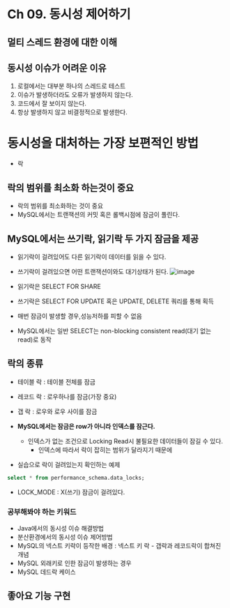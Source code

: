 # Ch 09. 동시성 제어하기

## 멀티 스레드 환경에 대한 이해

## 동시성 이슈가 어려운 이유
1. 로컬에서는 대부분 하나의 스레드로 테스트
2. 이슈가 발생하더라도 오류가 발생하지 않는다.
3. 코드에서 잘 보이지 않는다.
4. 항상 발생하지 않고 비결정적으로 발생한다.

# 동시성을 대처하는 가장 보편적인 방법
+ 락

## 락의 범위를 최소화 하는것이 중요
+ 락의 범위를 최소화하는 것이 중요
+ MySQL에서는 트랜잭션의 커밋 혹은 롤백시점에 잠금이 풀린다.

## MySQL에서는 쓰기락, 읽기락 두 가지 잠금을 제공
+ 읽기락이 걸려있어도 다른 읽기락이 데이터를 읽을 수 있다.
+ 쓰기락이 걸려있으면 어떤 트랜잭션이와도 대기상태가 된다.
![image](https://github.com/HyangKeunChoi/TIL-Today-I-Learned-/assets/49984996/7b75a52e-d781-49bd-81f1-c2dcd5a24c95)

+ 읽기락은 SELECT FOR SHARE
+ 쓰기락은 SELECT FOR UPDATE 혹은 UPDATE, DELETE 쿼리를 통해 획득

+ 매번 잠금이 발생할 경우,성능저하를 피할 수 없음
+ MySQL에서는 일반 SELECT는 non-blocking consistent read(대기 없는 read)로 동작

## 락의 종류
+ 테이블 락 : 테이블 전체를 잠금
+ 레코드 락 : 로우하나를 잠금(가장 중요)
+ 갭 락 : 로우와 로우 사이를 잠금

+ **MySQL에서는 잠금은 row가 아니라 인덱스를 잠근다.**
  - 인덱스가 없는 조건으로 Locking Read시 불필요한 데이터들이 잠길 수 있다.
    - 인덱스에 따라서 락이 잡히는 범위가 달라지기 때문에

 + 실습으로 락이 걸려있는지 확인하는 예제
 
```sql
select * from performance_schema.data_locks;
```
+ LOCK_MODE : X(쓰기) 잠금이 걸려있다.

### 공부해봐야 하는 키워드
+ Java에서의 동시성 이슈 해결방법
+ 분산환경에서의 동시성 이슈 제어방법
+ MySQL의 넥스트 키락이 등작한 배경 : 넥스트 키 락 - 갭락과 레코드락이 합쳐진 개념
+ MySQL 외래키로 인한 잠금이 발생하는 경우
+ MySQL 데드락 케이스

## 좋아요 기능 구현
